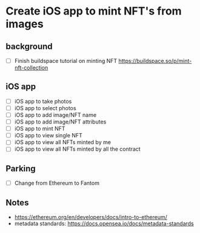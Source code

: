 # Create iOS app to mint NFT's from images

## background
- [ ] Finish buildspace tutorial on minting NFT https://buildspace.so/p/mint-nft-collection


## iOS app
- [ ] iOS app to take photos
- [ ] iOS app to select photos
- [ ] iOS app to add image/NFT name
- [ ] iOS app to add image/NFT attributes
- [ ] iOS app to mint NFT
- [ ] iOS app to view single NFT
- [ ] iOS app to view all NFTs minted by me
- [ ] iOS app to view all NFTs minted by all the contract

## Parking
- [ ] Change from Ethereum to Fantom


## Notes
- https://ethereum.org/en/developers/docs/intro-to-ethereum/
- metadata standards: https://docs.opensea.io/docs/metadata-standards